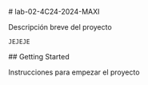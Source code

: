 \# lab-02-4C24-2024-MAXI



Descripción breve del proyecto
 
    JEJEJE

\## Getting Started

Instrucciones para empezar el proyecto



